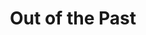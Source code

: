---
title: Out of the Past
year: 1928
opening_date: 1928-12-19
closing_date: 
layout: productions
image:
image_caption:
image_credit:
playbill:
category:
Theatre: Theatre Jacksonville
cast:
  Christine Dearing: Anita Long
  Douglas Haygood: Sambo
  Philip Devlin: Edward Long
  Sarah W. Haskell: Julia Long
  Mrs. Allen: Pasquelina deVoe
crew:
  Playwright: Gertrude F. Jacobi
external_links:
---